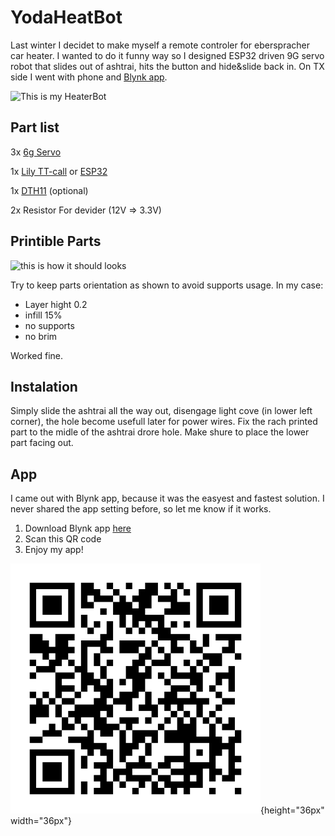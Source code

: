 # YodaHeatBot
Last winter I decidet to make myself a remote controler for eberspracher car heater. I wanted to do it funny way so I designed ESP32 driven 9G servo robot that slides out of ashtrai, hits the button and hide&slide back in. On TX side I went with phone and [Blynk app](https://blynk.io).

    

![This is my HeaterBot](IMG/videotogif.gif)

## Part list 

3x [6g Servo](https://www.laskakit.cz/plastove-micro-servo-sg90-9g--180/)

1x [Lily TT-call](https://www.laskakit.cz/lilygo-ttgo-t-call-v1-3-esp32-sim800l-wifi-gprs-modul/)   or [ESP32](https://www.laskakit.cz/iot-esp-32s-2-4ghz-dual-mode-wifi-bluetooth-rev-1--cp2102/) 

1x [DTH11](https://www.laskakit.cz/arduino-senzor-teploty-a-vlhkosti-vzduchu-dht11--modul/) (optional)

2x Resistor For devider (12V => 3.3V)



## Printible Parts

![this is how it should looks](https://github.com/PetrOdst/YodaHeatBot/blob/9296d73e1bdaa9fa9b6e57d5e98c530665e0479c/PrintibleParts/heatbot.jpg)

Try to keep parts orientation as shown to avoid supports usage.
In my case:

  - Layer hight 0.2
  - infill 15%
  - no supports
  - no brim

Worked  fine. 

## Instalation

Simply slide the ashtrai all the way out, disengage light cove (in lower left corner), the hole become usefull later for power wires. Fix the rach printed part to the midle of the ashtrai drore hole. Make shure to place the lower part facing out. 

## App 

I came out with Blynk app, because it was the easyest and fastest solution. I never shared the app setting before, so let me know if it works.  

1. Download Blynk app [here](http://www.blynk.cc/appdownloads)
2. Scan this QR code
3. Enjoy my app!

![QR code](IMG/qrapka.png){height="36px" width="36px"}
